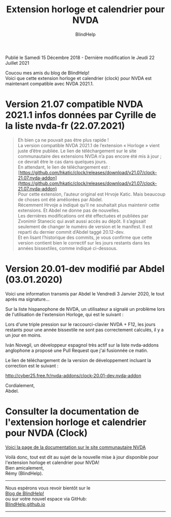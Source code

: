 ﻿---
title: Extension horloge et calendrier pour NVDA
layout: post
permalink: "/clock/"
author: BlindHelp
---

<footer>Publié le Samedi 15 Décembre 2018 - Dernière modification le Jeudi 22 Juillet 2021</footer>


Coucou mes amis du blog de BlindHelp!               
Voici que cette extension horloge et calendrier (clock) pour NVDA est maintenant compatible avec NVDA 2021.1.     

# Version 21.07 compatible NVDA 2021.1 infos données par Cyrille de la liste nvda-fr (22.07.2021) #

> Eh bien ça ne pouvait pas être plus rapide !    
>La version compatible NVDA 2021.1 de l’extension « Horloge » vient juste d’être publiée. Le lien de téléchargement sur le site communautaire des extensions NVDA n’a pas encore été mis à jour ; ce devrait être le cas dans quelques jours.    
>En attendant, le lien de téléchargement est :    
> [https://github.com/hkatic/clock/releases/download/v21.07/clock-21.07.nvda-addon](https://github.com/hkatic/clock/releases/download/v21.07/clock-21.07.nvda-addon)    
> Pour cette extension, l’auteur original est Hrvoje Katic. Mais beaucoup de choses ont été améliorées par Abdel.    
> Récemment Hrvoje a indiqué qu’il ne souhaitait plus maintenir cette extensions. Et Abdel ne donne pas de nouvelles.    
> Les dernières modifications ont été effectuées et publiées par Zvonimir Stanecic qui avait aussi accès au dépôt. Il s’agissait seulement de changer le numéro de version et le manifest. Il est reparti du dernier commit d’Abdel taggé 20.12-dev.    
>Et en lisant l’historique des commits, je vous confirme que cette version contient bien le correctif sur les jours restants dans les années bissextiles, comme indiqué ci-dessous.    

# Version 20.01-dev modifié par Abdel (03.01.2020) #

Voici une information transmis par Abdel le Vendredi 3 Janvier 2020, le tout après ma signature...    


Sur la liste hispanophone de NVDA, un utilisateur a signalé un problème lors de l'utilisation de l'extension Horloge, qui est le suivant :

Lors d'une triple pression sur le raccourci-clavier NVDA + F12, les jours restants pour une année bissextile ne sont pas correctement calculés, il y a un jour en moins.

Iván Novegil, un développeur espagnol très actif sur la liste nvda-addons anglophone a proposé une Pull Request que j'ai fusionnée ce matin.

Le lien de téléchargement de la version de développement incluant la correction est le suivant :

<http://cyber25.free.fr/nvda-addons/clock-20.01-dev.nvda-addon>

Cordialement,    
Abdel.    

# Consulter la documentation de l'extension horloge et calendrier pour NVDA (Clock) #
[Voici la page de la documentation sur le site communautaire NVDA ](https://addons.nvda-project.org/addons/clock.fr.html)

Voilà donc,  tout est dit au sujet de la nouvelle mise à jour disponible pour l'extension horloge et calendrier pour NVDA!                
Bien amicalement,              
Rémy (BlindHelp).

---

Nous espérons vous revoir bientôt sur le      
[Blog de BlindHelp!](http://blindhelp.blogspot.fr/)                    
ou sur  votre nouvel espace via GitHub:                     
[BlindHelp.github.io](https://blindhelp.github.io)                    

---